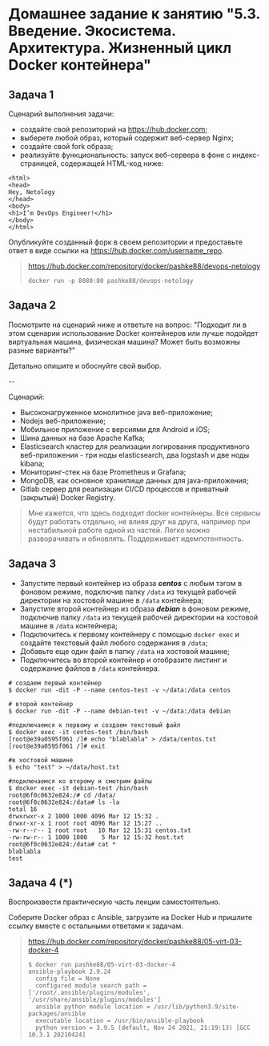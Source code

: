 
# Домашнее задание к занятию "5.3. Введение. Экосистема. Архитектура. Жизненный цикл Docker контейнера"

## Задача 1

Сценарий выполнения задачи:

- создайте свой репозиторий на https://hub.docker.com;
- выберете любой образ, который содержит веб-сервер Nginx;
- создайте свой fork образа;
- реализуйте функциональность:
запуск веб-сервера в фоне с индекс-страницей, содержащей HTML-код ниже:
```
<html>
<head>
Hey, Netology
</head>
<body>
<h1>I’m DevOps Engineer!</h1>
</body>
</html>
```
Опубликуйте созданный форк в своем репозитории и предоставьте ответ в виде ссылки на https://hub.docker.com/username_repo.
> https://hub.docker.com/repository/docker/pashke88/devops-netology
> ```shell
> docker run -p 8080:80 pashke88/devops-netology
> ```
## Задача 2

Посмотрите на сценарий ниже и ответьте на вопрос:
"Подходит ли в этом сценарии использование Docker контейнеров или лучше подойдет виртуальная машина, физическая машина? 
Может быть возможны разные варианты?"

Детально опишите и обоснуйте свой выбор.

--

Сценарий:

- Высоконагруженное монолитное java веб-приложение;
- Nodejs веб-приложение;
- Мобильное приложение c версиями для Android и iOS;
- Шина данных на базе Apache Kafka;
- Elasticsearch кластер для реализации логирования продуктивного веб-приложения - три ноды elasticsearch, два logstash и 
две ноды kibana;
- Мониторинг-стек на базе Prometheus и Grafana;
- MongoDB, как основное хранилище данных для java-приложения;
- Gitlab сервер для реализации CI/CD процессов и приватный (закрытый) Docker Registry.

> Мне кажется, что здесь подходит docker контейнеры. Все сервисы будут работать отдельно, не влияя друг на друга, например 
> при нестабильной работе одной из частей. Легко можно разворачивать и обновлять. Поддерживает идемпотентность.

## Задача 3

- Запустите первый контейнер из образа ***centos*** c любым тэгом в фоновом режиме, подключив папку ```/data``` из текущей рабочей директории на хостовой машине в ```/data``` контейнера;
- Запустите второй контейнер из образа ***debian*** в фоновом режиме, подключив папку ```/data``` из текущей рабочей директории на хостовой машине в ```/data``` контейнера;
- Подключитесь к первому контейнеру с помощью ```docker exec``` и создайте текстовый файл любого содержания в ```/data```;
- Добавьте еще один файл в папку ```/data``` на хостовой машине;
- Подключитесь во второй контейнер и отобразите листинг и содержание файлов в ```/data``` контейнера.

```shell
# создаем первый контейнер
$ docker run -dit -P --name centos-test -v ~/data:/data centos

# второй контейнер
$ docker run -dit -P --name debian-test -v ~/data:/data debian

#подключаемся к первому и создаем текстовый файл
$ docker exec -it centos-test /bin/bash
[root@e39a0595f061 /]# echo "blablabla" > /data/centos.txt
[root@e39a0595f061 /]# exit

#в хостовой машине 
$ echo "test" > ~/data/host.txt

#подключаемся ко второму и смотрим файлы
$ docker exec -it debian-test /bin/bash
root@6f0c0632e824:/# cd /data/
root@6f0c0632e824:/data# ls -la
total 16
drwxrwxr-x 2 1000 1000 4096 Mar 12 15:32 .
drwxr-xr-x 1 root root 4096 Mar 12 15:27 ..
-rw-r--r-- 1 root root   10 Mar 12 15:31 centos.txt
-rw-rw-r-- 1 1000 1000    5 Mar 12 15:32 host.txt
root@6f0c0632e824:/data# cat *
blablabla
test
```
## Задача 4 (*)

Воспроизвести практическую часть лекции самостоятельно.

Соберите Docker образ с Ansible, загрузите на Docker Hub и пришлите ссылку вместе с остальными ответами к задачам.

> https://hub.docker.com/repository/docker/pashke88/05-virt-03-docker-4
> ```shell
> $ docker run pashke88/05-virt-03-docker-4
> ansible-playbook 2.9.24
>   config file = None
>   configured module search path = ['/root/.ansible/plugins/modules', '/usr/share/ansible/plugins/modules']
>   ansible python module location = /usr/lib/python3.9/site-packages/ansible
>   executable location = /usr/bin/ansible-playbook
>   python version = 3.9.5 (default, Nov 24 2021, 21:19:13) [GCC 10.3.1 20210424]
> ```